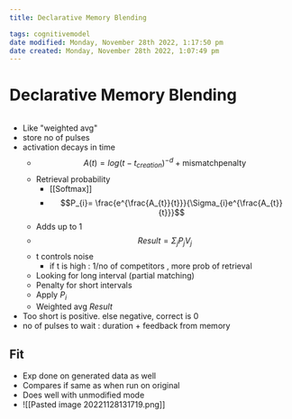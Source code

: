 ```yaml
---
title: Declarative Memory Blending

tags: cognitivemodel 
date modified: Monday, November 28th 2022, 1:17:50 pm
date created: Monday, November 28th 2022, 1:07:49 pm
---
```


# Declarative Memory Blending
```toc
```
- Like "weighted avg"
- store no of pulses
- activation decays in time
	- $$A(t) = log(t-t_{creation})^{-d}+\text{mismatchpenalty}$$
	- Retrieval probability
		- [[Softmax]]
		- $$P_{i}= \frac{e^{\frac{A_{t}}{t}}}{\Sigma_{i}e^{\frac{A_{t}}{t}}}$$
	- Adds up to 1
	- $$Result = \Sigma_{j}P_{j}V_{j}$$
	- t controls noise
		- if t is high : 1/no of competitors , more prob of retrieval
	- Looking for long interval (partial matching)
	- Penalty for short intervals
	- Apply $P_{i}$
	- Weighted avg $Result$
- Too short is positive. else negative, correct is 0
- no of pulses to wait : duration + feedback from memory

## Fit
- Exp done on generated data as well
- Compares if same as when run on original
- Does well with unmodified mode	
- ![[Pasted image 20221128131719.png]]



